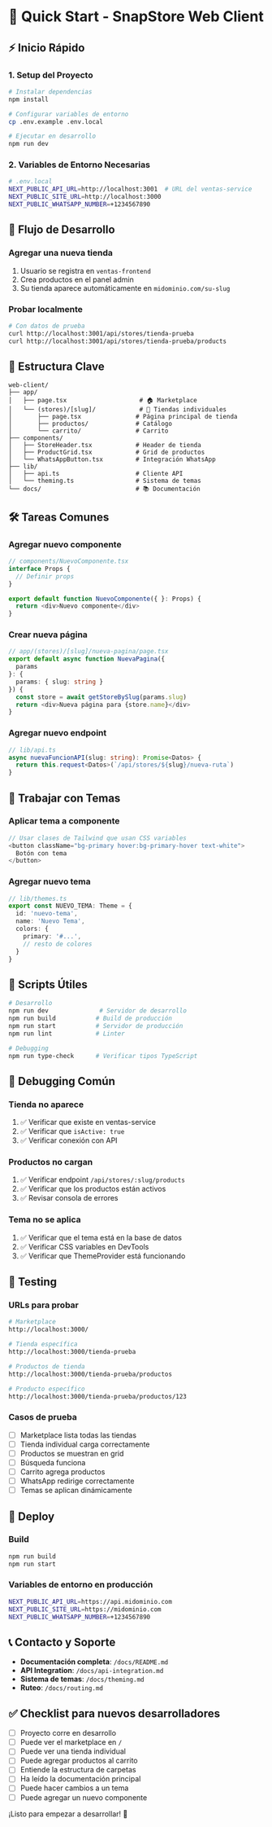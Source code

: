 # 🚀 Quick Start - SnapStore Web Client

## ⚡ Inicio Rápido

### **1. Setup del Proyecto**
```bash
# Instalar dependencias
npm install

# Configurar variables de entorno
cp .env.example .env.local

# Ejecutar en desarrollo
npm run dev
```

### **2. Variables de Entorno Necesarias**
```bash
# .env.local
NEXT_PUBLIC_API_URL=http://localhost:3001  # URL del ventas-service
NEXT_PUBLIC_SITE_URL=http://localhost:3000
NEXT_PUBLIC_WHATSAPP_NUMBER=+1234567890
```

## 🎯 Flujo de Desarrollo

### **Agregar una nueva tienda**
1. Usuario se registra en `ventas-frontend`
2. Crea productos en el panel admin
3. Su tienda aparece automáticamente en `midominio.com/su-slug`

### **Probar localmente**
```bash
# Con datos de prueba
curl http://localhost:3001/api/stores/tienda-prueba
curl http://localhost:3001/api/stores/tienda-prueba/products
```

## 📁 Estructura Clave

```
web-client/
├── app/
│   ├── page.tsx                    # 🏠 Marketplace
│   └── (stores)/[slug]/            # 🏪 Tiendas individuales
│       ├── page.tsx               # Página principal de tienda
│       ├── productos/             # Catálogo
│       └── carrito/               # Carrito
├── components/
│   ├── StoreHeader.tsx            # Header de tienda
│   ├── ProductGrid.tsx            # Grid de productos
│   └── WhatsAppButton.tsx         # Integración WhatsApp
├── lib/
│   ├── api.ts                     # Cliente API
│   └── theming.ts                 # Sistema de temas
└── docs/                          # 📚 Documentación
```

## 🛠️ Tareas Comunes

### **Agregar nuevo componente**
```typescript
// components/NuevoComponente.tsx
interface Props {
  // Definir props
}

export default function NuevoComponente({ }: Props) {
  return <div>Nuevo componente</div>
}
```

### **Crear nueva página**
```typescript
// app/(stores)/[slug]/nueva-pagina/page.tsx
export default async function NuevaPagina({
  params
}: {
  params: { slug: string }
}) {
  const store = await getStoreBySlug(params.slug)
  return <div>Nueva página para {store.name}</div>
}
```

### **Agregar nuevo endpoint**
```typescript
// lib/api.ts
async nuevaFuncionAPI(slug: string): Promise<Datos> {
  return this.request<Datos>(`/api/stores/${slug}/nueva-ruta`)
}
```

## 🎨 Trabajar con Temas

### **Aplicar tema a componente**
```typescript
// Usar clases de Tailwind que usan CSS variables
<button className="bg-primary hover:bg-primary-hover text-white">
  Botón con tema
</button>
```

### **Agregar nuevo tema**
```typescript
// lib/themes.ts
export const NUEVO_TEMA: Theme = {
  id: 'nuevo-tema',
  name: 'Nuevo Tema',
  colors: {
    primary: '#...',
    // resto de colores
  }
}
```

## 🔧 Scripts Útiles

```bash
# Desarrollo
npm run dev              # Servidor de desarrollo
npm run build           # Build de producción
npm run start           # Servidor de producción
npm run lint            # Linter

# Debugging
npm run type-check      # Verificar tipos TypeScript
```

## 🐛 Debugging Común

### **Tienda no aparece**
1. ✅ Verificar que existe en ventas-service
2. ✅ Verificar que `isActive: true`
3. ✅ Verificar conexión con API

### **Productos no cargan**
1. ✅ Verificar endpoint `/api/stores/:slug/products`
2. ✅ Verificar que los productos están activos
3. ✅ Revisar consola de errores

### **Tema no se aplica**
1. ✅ Verificar que el tema está en la base de datos
2. ✅ Verificar CSS variables en DevTools
3. ✅ Verificar que ThemeProvider está funcionando

## 📱 Testing

### **URLs para probar**
```bash
# Marketplace
http://localhost:3000/

# Tienda específica
http://localhost:3000/tienda-prueba

# Productos de tienda
http://localhost:3000/tienda-prueba/productos

# Producto específico
http://localhost:3000/tienda-prueba/productos/123
```

### **Casos de prueba**
- [ ] Marketplace lista todas las tiendas
- [ ] Tienda individual carga correctamente
- [ ] Productos se muestran en grid
- [ ] Búsqueda funciona
- [ ] Carrito agrega productos
- [ ] WhatsApp redirige correctamente
- [ ] Temas se aplican dinámicamente

## 🚀 Deploy

### **Build**
```bash
npm run build
npm run start
```

### **Variables de entorno en producción**
```bash
NEXT_PUBLIC_API_URL=https://api.midominio.com
NEXT_PUBLIC_SITE_URL=https://midominio.com
NEXT_PUBLIC_WHATSAPP_NUMBER=+1234567890
```

## 📞 Contacto y Soporte

- **Documentación completa**: `/docs/README.md`
- **API Integration**: `/docs/api-integration.md`
- **Sistema de temas**: `/docs/theming.md`
- **Ruteo**: `/docs/routing.md`

## ✅ Checklist para nuevos desarrolladores

- [ ] Proyecto corre en desarrollo
- [ ] Puede ver el marketplace en `/`
- [ ] Puede ver una tienda individual
- [ ] Puede agregar productos al carrito
- [ ] Entiende la estructura de carpetas
- [ ] Ha leído la documentación principal
- [ ] Puede hacer cambios a un tema
- [ ] Puede agregar un nuevo componente

¡Listo para empezar a desarrollar! 🎉